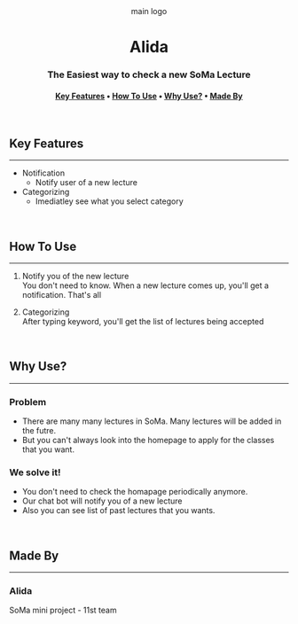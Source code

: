 
<center>main logo</center>

# <center>Alida</center>


### <center>The Easiest way to check a new SoMa Lecture</center>    

#### <center> [Key Features](#key-features) • [How To Use](#how-to-use)  • [Why Use?](#why-use?) • [Made By](#made-by)</center>
<br>



## Key Features
---
- Notification 
    - Notify user of a new lecture
- Categorizing
    - Imediatley see what you select category

<br>

## How To Use
---
1. Notify you of the new lecture   
You don't need to know. When a new lecture comes up, you'll get a notification. That's all

2. Categorizing   
After typing keyword, you'll get the list of lectures being accepted

<br>

## Why Use?
---
### Problem
- There are many many lectures in SoMa. Many lectures will be added in the futre. 
- But you can't always look into the homepage to apply for the classes that you want. 

### We solve it!
- You don't need to check the homapage periodically anymore.
- Our chat bot will notify you of a new lecture
- Also you can see list of past lectures that you wants.

<br>

## Made By
---
### Alida
SoMa mini project - 11st team


